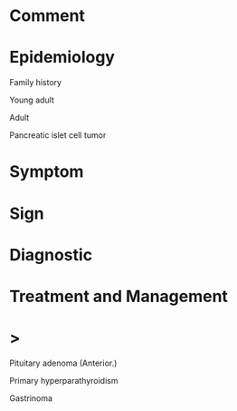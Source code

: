 # Comment

# Epidemiology

Family history

Young adult

Adult

Pancreatic islet cell tumor

# Symptom

# Sign

# Diagnostic

# Treatment and Management

# >

Pituitary adenoma
(Anterior.)

Primary hyperparathyroidism

Gastrinoma
